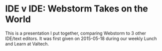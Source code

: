 # IDE v IDE: Webstorm Takes on the World

This is a presentation I put together, comparing Webstorm to 3 other IDE/text editors. It was first given on 2015-05-18 during our weekly Lunch and Learn at Valtech.
